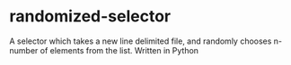 # randomized-selector
A selector which takes a new line delimited file, and randomly chooses n-number of elements from the list.  Written in Python
